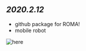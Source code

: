 *2020.2.12*
-----------------------

- github package for  ROMA!
- mobile robot

![here]([./7.jpeg](https://github.com/crankler/ROMA/7.jpeg))

